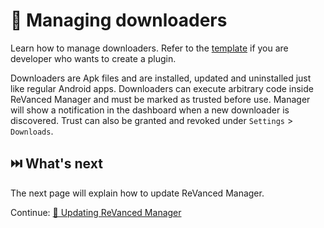 # 🧩 Managing downloaders

Learn how to manage downloaders.
Refer to the [template](https://github.com/ReVanced/revanced-manager-downloader-template) if you are developer who wants to create a plugin.

Downloaders are Apk files and are installed, updated and uninstalled just like regular Android apps.
Downloaders can execute arbitrary code inside ReVanced Manager and must be marked as trusted before use. Manager will show a notification in the dashboard when a new downloader is discovered.
Trust can also be granted and revoked under `Settings` > `Downloads`.

## ⏭️ What's next

The next page will explain how to update ReVanced Manager.

Continue: [🔄 Updating ReVanced Manager](2_5_updating.md)

